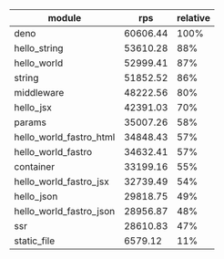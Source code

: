 
| module                  | rps      | relative |
| ----------------------- | -------- | -------- |
| deno                    | 60606.44 | 100%     |
| hello_string            | 53610.28 | 88%      |
| hello_world             | 52999.41 | 87%      |
| string                  | 51852.52 | 86%      |
| middleware              | 48222.56 | 80%      |
| hello_jsx               | 42391.03 | 70%      |
| params                  | 35007.26 | 58%      |
| hello_world_fastro_html | 34848.43 | 57%      |
| hello_world_fastro      | 34632.41 | 57%      |
| container               | 33199.16 | 55%      |
| hello_world_fastro_jsx  | 32739.49 | 54%      |
| hello_json              | 29818.75 | 49%      |
| hello_world_fastro_json | 28956.87 | 48%      |
| ssr                     | 28610.83 | 47%      |
| static_file             | 6579.12  | 11%      |